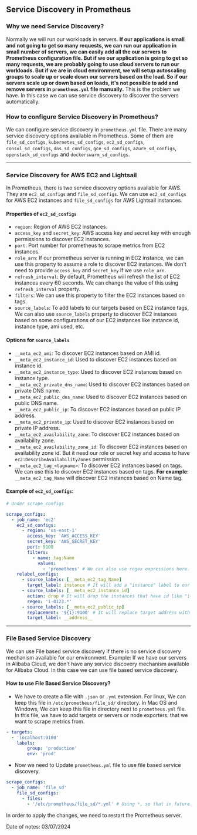 ## Service Discovery in Prometheus

### Why we need Service Discovery?

Normally we will run our workloads in servers. **If our applications is small and not going to get so many requests, we can run our application in small number of servers, we can easily add all the our servers to Prometheus configuration file. But if we our application is going to get so many requests, we are probably going to use cloud servers to run our workloads. But if we are in cloud environment, we will setup autoscaling groups to scale up or scale down our servers based on the load. So if our servers scale up or down based on loads, it's not possible to add and remove servers in `prometheus.yml` file manually.** This is the problem we have. In this case we can use service discovery to discover the servers automatically.

### How to configure Service Discovery in Prometheus?

We can configure service discovery in `prometheus.yml` file. There are many service discovery options available in Prometheus. Some of them are `file_sd_configs`, `kubernetes_sd_configs`, `ec2_sd_configs`, `consul_sd_configs`, `dns_sd_configs`, `gce_sd_configs`, `azure_sd_configs`, `openstack_sd_configs` and `dockerswarm_sd_configs`.

---

### Service Discovery for AWS EC2 and Lightsail

In Prometheus, there is two service discovery options available for AWS. They are `ec2_sd_configs` and `file_sd_configs`. We can use `ec2_sd_configs` for AWS EC2 instances and `file_sd_configs` for AWS Lightsail instances.

#### Properties of `ec2_sd_configs`

- `region`: Region of AWS EC2 instances.
- `access_key` and `secret_key`: AWS access key and secret key with enough permissions to discover EC2 instances.
- `port`: Port number for prometheus to scrape metrics from EC2 instances.
- `role_arn`: If our prometheus server is running in EC2 instance, we can use this property to assume a role to discover EC2 instances. We don't need to provide `access_key` and `secret_key` if we use `role_arn`.
- `refresh_interval`: By default, Prometheus will refresh the list of EC2 instances every 60 seconds. We can change the value of this using `refresh_interval` property.
- `filters`: We can use this property to filter the EC2 instances based on tags.
- `source_labels`: To add labels to our targets based on EC2 instance tags, We can also use `source_labels` property to discover EC2 instances based on some configurations of our EC2 instances like instance id, instance type, ami used, etc.

#### Options for `source_labels`

- `__meta_ec2_ami`: To discover EC2 instances based on AMI id.
- `__meta_ec2_instance_id`: Used to discover EC2 instances based on instance id.
- `__meta_ec2_instance_type`: Used to discover EC2 instances based on instance type.
- `__meta_ec2_private_dns_name`: Used to discover EC2 instances based on private DNS name.
- `__meta_ec2_public_dns_name`: Used to discover EC2 instances based on public DNS name.
- `__meta_ec2_public_ip`: To discover EC2 instances based on public IP address.
- `__meta_ec2_private_ip`: Used to discover EC2 instances based on private IP address.
- `__meta_ec2_availability_zone`: To discover EC2 instances based on availability zone.
- `__meta_ec2_availability_zone_id`: To discover EC2 instances based on availability zone id. But it need our role or secret key and access to have `ec2:DescribeAvailabilityZones` permission.
- `__meta_ec2_tag_<tagname>`: To discover EC2 instances based on tags. We can use this to discover EC2 instances based on tags. **For example**: `__meta_ec2_tag_Name` will discover EC2 instances based on Name tag.

#### Example of `ec2_sd_configs`:

```yaml
# Under scrape_configs

scrape_configs:
  - job_name: 'ec2'
    ec2_sd_configs:
      - region: 'us-east-1'
        access_key: 'AWS_ACCESS_KEY'
        secret_key: 'AWS_SECRET_KEY'
        port: 9100
        filters:
          - name: tag:Name
            values:
              - 'prometheus' # We can also use regex expressions here.
    relabel_configs:
      - source_labels: [__meta_ec2_tag_Name]
        target_label: instance # It will add a "instance" label to our targets.
      - source_labels: [__meta_ec2_instance_id]
        action: drop # It will drop the instances that have id like "i-0123...
        regex: 'i-0123.*'
      - source_labels: [__meta_ec2_public_ip]
        replacement: '${1}:9100' # It will replace target address with public ip address and port number.
        target_label: __address__
```

---

### File Based Service Discovery

We can use File based service discovery if there is no service discovery mechanism available for our environment. Example: If we have our servers in Alibaba Cloud, we don't have any service discovery mechanism available for Alibaba Cloud. In this case we can use file based service discovery.

#### How to use File Based Service Discovery?

- We have to create a file with `.json` or `.yml` extension. For linux, We can keep this file in `/etc/prometheus/file_sd/` directory. In Mac OS and Windows, We can keep this file in directory next to `prometheus.yml` file. In this file, we have to add targets or servers or node exporters. that we want to scrape metrics from.

```yml
- targets:
  - 'localhost:9100'
    labels:
        group: 'production'
        env: 'prod'
```

- Now we need to Update `prometheus.yml` file to use file based service discovery.

```yml
scrape_configs:
  - job_name: 'file_sd'
    file_sd_configs:
      - files:
        - '/etc/prometheus/file_sd/*.yml' # Using *, so that in future we just keep adding our target files in the `/etc/prometheus/file_sd/` directory.
```

In order to apply the changes, we need to restart the Prometheus server.

Date of notes: 03/07/2024